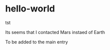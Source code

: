 # hello-world
tst

Its seems that I contacted Mars instaed of Earth

To be added to the main entry

